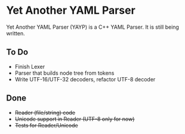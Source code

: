 Yet Another YAML Parser
=======================

Yet Another YAML Parser (YAYP) is a C++ YAML Parser. It is still being written.

To Do
-----
* Finish Lexer
* Parser that builds node tree from tokens
* Write UTF-16/UTF-32 decoders, refactor UTF-8 decoder

Done
----
* <s>Reader (file/string) code</s>
* <s>Unicode support in Reader (UTF-8 only for now)</s>
* <s>Tests for Reader/Unicode</s>